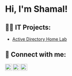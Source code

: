 <h1>Hi, I'm Shamal! <br/>

<h2>👨‍💻 IT Projects:</h2>


  - [Active Directory Home Lab](https://github.com/shamalek/activedirectory)




<h2> 🤳 Connect with me:</h2>


[<img align="left" alt="Shamalek | Twitter" width="22px" src="https://cdn.jsdelivr.net/npm/simple-icons@v3/icons/twitter.svg" />][twitter]
[<img align="left" alt="Shamalek | LinkedIn" width="22px" src="https://cdn.jsdelivr.net/npm/simple-icons@v3/icons/linkedin.svg" />][linkedin]
[<img align="left" alt="Shamalek | Instagram" width="22px" src="https://cdn.jsdelivr.net/npm/simple-icons@v3/icons/instagram.svg" />][instagram]

[twitter]: https://twitter.com/shamal_ek
[instagram]: https://www.instagram.com/shamal.ek/
[linkedin]: https://www.linkedin.com/in/shamalek/

<!--
**shamalek/shamalek** is a ✨ _special_ ✨ repository because its `README.md` (this file) appears on your GitHub profile.

Here are some ideas to get you started:

- 🔭 I’m currently working on ...
- 🌱 I’m currently learning ...
- 👯 I’m looking to collaborate on ...
- 🤔 I’m looking for help with ...
- 💬 Ask me about ...
- 📫 How to reach me: ...
- 😄 Pronouns: ...
- ⚡ Fun fact: ...
-->

